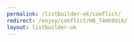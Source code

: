 ```yaml
---
permalink: /listbuilder-ok/conflict/
redirect: /enjoy/conflict/H8_T4mh9Vik/
layout: listbuilder-ok
---
```

